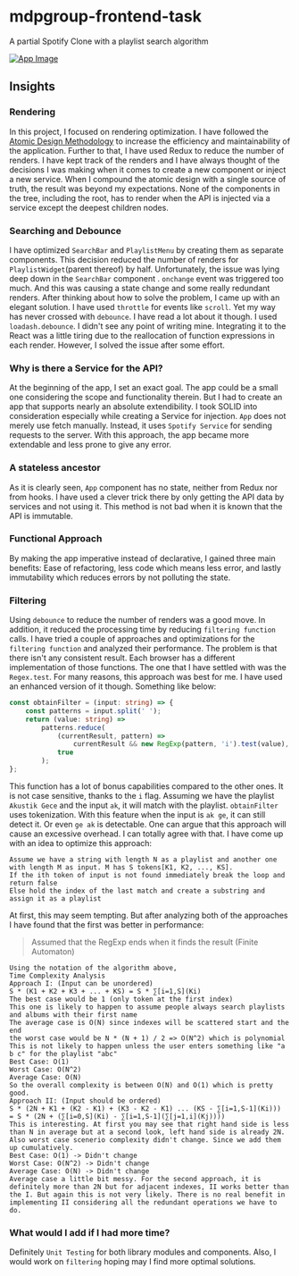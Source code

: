 # mdpgroup-frontend-task
A partial Spotify Clone with a playlist search algorithm

<a href="https://ibb.co/Qb15Qs1"><img src="https://i.ibb.co/r71W0n1/Screenshot-from-2021-04-05-08-30-11.png" alt="App Image" border="0"></a>

## Insights
### Rendering
In this project, I focused on rendering optimization. I have followed the [Atomic Design Methodology](https://atomicdesign.bradfrost.com/chapter-2/) to increase the efficiency and maintainability of the application. Further to that, I have used Redux to reduce the number of renders. I have kept track of the renders and I have always thought of the decisions I was making when it comes to create a new component or inject a new service. When I compound the atomic design with a single source of truth, the result was beyond my expectations. None of the components in the tree, including the root, has to render when the API is injected via a service except the deepest children nodes.
### Searching and Debounce
I have optimized `SearchBar` and `PlaylistMenu` by creating them as separate components. This decision reduced the number of renders for `PlaylistWidget`(parent thereof) by half. Unfortunately, the issue was lying deep down in the `SearchBar` component . `onchange` event was triggered too much. And this was causing a state change and some really redundant renders. After thinking about how to solve the problem, I came up with an elegant solution. I have used `throttle` for events like `scroll`. Yet my way has never crossed with `debounce`. I have read a lot about it though. I used `loadash.debounce`. I didn't see any point of writing mine. Integrating it to the React was a little tiring due to the reallocation of function expressions in each render. However, I solved the issue after some effort.
### Why is there a Service for the API?
At the beginning of the app, I set an exact goal. The app could be a small one considering the scope and functionality therein. But I had to create an app that supports nearly an absolute extendibility. I took SOLID into consideration especially while creating a Service for injection. `App` does not merely use fetch manually. Instead, it uses `Spotify Service` for sending requests to the server. With this approach, the app became more extendable and less prone to give any error.
### A stateless ancestor
As it is clearly seen, `App` component has no state, neither from Redux nor from hooks. I have used a clever trick there by only getting the API data by services and not using it. This method is not bad when it is known that the API is immutable.
### Functional Approach
By making the app imperative instead of declarative, I gained three main benefits: Ease of refactoring, less code which means less error, and lastly immutability which reduces errors by not polluting the state.
### Filtering
Using `debounce` to reduce the number of renders was a good move. In addition, it reduced the processing time by reducing `filtering function` calls. I have tried a couple of approaches and optimizations for the `filtering function` and analyzed their performance. The problem is that there isn't any consistent result. Each browser has a different implementation of those functions. The one that I have settled with was the `Regex.test`. For many reasons, this approach was best for me. I have used an enhanced version of it though. Something like below:
```ts
const obtainFilter = (input: string) => {
    const patterns = input.split(' ');
    return (value: string) =>
        patterns.reduce(
            (currentResult, pattern) =>
                currentResult && new RegExp(pattern, 'i').test(value),
            true
        );
};
```
This function has a lot of bonus capabilities compared to the other ones. It is not case sensitive, thanks to the `i` flag. Assuming we have the playlist `Akustik Gece` and the input `ak`, it will match with the playlist. `obtainFilter` uses tokenization. With this feature when the input is `ak ge`, it can still detect it. Or even `ge ak` is detectable. One can argue that this approach will cause an excessive overhead. I can totally agree with that. I have come up with an idea to optimize this approach:
```
Assume we have a string with length N as a playlist and another one with length M as input. M has S tokens[K1, K2, ..., KS].
If the ith token of input is not found immediately break the loop and return false
Else hold the index of the last match and create a substring and assign it as a playlist
```
At first, this may seem tempting. But after analyzing both of the approaches I have found that the first was better in performance:
> Assumed that the RegExp ends when it finds the result (Finite Automaton)
```
Using the notation of the algorithm above,
Time Complexity Analysis
Approach I: (Input can be unordered)
S * (K1 + K2 + K3 + ... + KS) = S * ∑[i=1,S](Ki)
The best case would be 1 (only token at the first index)
This one is likely to happen to assume people always search playlists and albums with their first name
The average case is O(N) since indexes will be scattered start and the end
the worst case would be N * (N + 1) / 2 => O(N^2) which is polynomial
This is not likely to happen unless the user enters something like "a b c" for the playlist "abc"
Best Case: O(1)
Worst Case: O(N^2)
Average Case: O(N)
So the overall complexity is between O(N) and O(1) which is pretty good.
Approach II: (Input should be ordered)
S * (2N + K1 + (K2 - K1) + (K3 - K2 - K1) ... (KS - ∑[i=1,S-1](Ki)))
= S * (2N + (∑[i=0,S](Ki) - ∑[i=1,S-1](∑[j=1,i](Kj))))
This is interesting. At first you may see that right hand side is less than N in average but at a second look, left hand side is already 2N. Also worst case scenerio complexity didn't change. Since we add them up cumulatively.
Best Case: O(1) -> Didn't change
Worst Case: O(N^2) -> Didn't change
Average Case: O(N) -> Didn't change
Average case a little bit messy. For the second approach, it is definitely more than 2N but for adjacent indexes, II works better than the I. But again this is not very likely. There is no real benefit in implementing II considering all the redundant operations we have to do.
```
### What would I add if I had more time?
Definitely `Unit Testing` for both library modules and components. Also, I would work on `filtering` hoping may I find more optimal solutions.